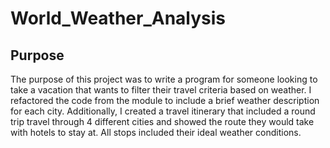 # World_Weather_Analysis

## Purpose
The purpose of this project was to write a program for someone looking to take a vacation that wants to filter their travel criteria based on weather. I refactored the code from the module to include a brief weather description for each city. Additionally, I created a travel itinerary that included a round trip travel through 4 different cities and showed the route they would take with hotels to stay at. All stops included their ideal weather conditions.
